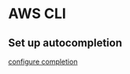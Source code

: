 # AWS CLI
## Set up autocompletion
[configure completion](https://docs.aws.amazon.com/cli/latest/userguide/cli-configure-completion.html#cli-command-completion-linux)